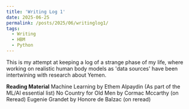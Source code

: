 ```yaml
---
title: 'Writing Log 1'
date: 2025-06-25
permalink: /posts/2025/06/writinglog1/
tags:
  - Writing
  - HBM
  - Python
---
```


This is my attempt at keeping a log of a strange phase of my life, where working on realistic human body models as 'data sources' have been intertwining with research about Yemen.

**Reading Material**
Machine Learning by Ethem Alpaydin (As part of the ML/AI essential list)
No Country for Old Men by Cormac Mccarthy (on Reread)
Eugenie Grandet by Honore de Balzac (on reread)

